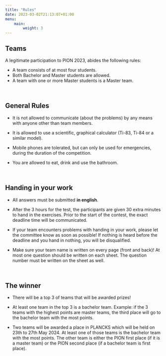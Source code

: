 ```yaml
---
title: "Rules"
date: 2023-03-02T21:13:07+01:00
menu:
    main:
        weight: 3
---
```



## Teams
A legitimate participation to PION 2023, abides the following rules:

 - A team consists of at most four students.
 - Both Bachelor and Master students are allowed.
 - A team with one or more Master students is a Master team.
<br>

## General Rules

 - It is not allowed to communicate (about the problems) by any means with anyone other than team members.

 -  It is allowed to use a scientific, graphical calculator (Ti-83, Ti-84 or a similar model).

 -  Mobile phones are tolerated, but can only be used for emergencies, during the duration of the competition.

 -  You are allowed to eat, drink and use the bathroom.

<br>

## Handing in your work

 -   All answers must be submitted **in english**.

 -  After the 3 hours for the test, the participants are given 30 extra minutes to hand in the exercises. Prior to the start of the contest, the exact deadline time will be communicated.

 -  If your team encounters problems with handing in your work, please let the committee know as soon as possible! If nothing is heard before the deadline and you hand in nothing, you will be disqualified.

 -  Make sure your team name is written on every page (front and back)! At most one question should be written on each sheet. The question number must be written on the sheet as well.
  

<br> 

## The winner

 -  There will be a top 3 of teams that will be awarded prizes!

 -  At least one team in the top 3 is a bachelor team. Example: if the 3 teams with the highest points are master teams, the third place will go to the bachelor team with the most points.

 -  Two teams will be awarded a place in PLANCKS which will be held on 23th to 27th May 2024. At least one of those teams is the bachelor team with the most points. The other team is either the PION first place (if it is a master team) or the PION second place (if a bachelor team is first place).

